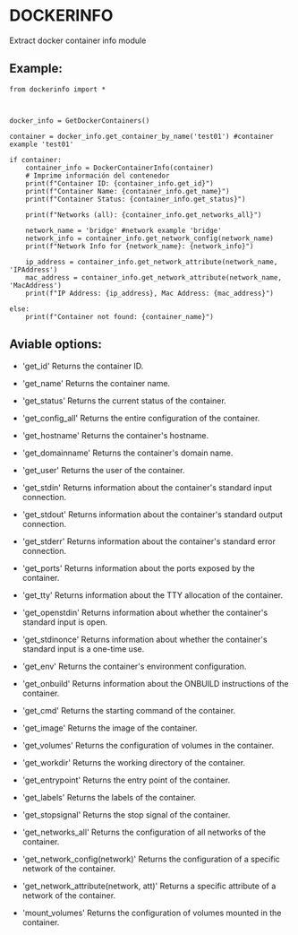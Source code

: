 # DOCKERINFO

Extract docker container info module


## Example:

```
from dockerinfo import *



docker_info = GetDockerContainers()

container = docker_info.get_container_by_name('test01') #container example 'test01'

if container:
    container_info = DockerContainerInfo(container)
    # Imprime información del contenedor
    print(f"Container ID: {container_info.get_id}")
    print(f"Container Name: {container_info.get_name}")
    print(f"Container Status: {container_info.get_status}")

    print(f"Networks (all): {container_info.get_networks_all}")
    
    network_name = 'bridge' #network example 'bridge' 
    network_info = container_info.get_network_config(network_name)
    print(f"Network Info for {network_name}: {network_info}")

    ip_address = container_info.get_network_attribute(network_name, 'IPAddress')
    mac_address = container_info.get_network_attribute(network_name, 'MacAddress')
    print(f"IP Address: {ip_address}, Mac Address: {mac_address}")

else:
    print(f"Container not found: {container_name}")
```

## Aviable options:
- 'get_id'
Returns the container ID.

- 'get_name'
Returns the container name.

- 'get_status'
Returns the current status of the container.

- 'get_config_all'
Returns the entire configuration of the container.

- 'get_hostname'
Returns the container's hostname.

- 'get_domainname'
Returns the container's domain name.

- 'get_user'
Returns the user of the container.

- 'get_stdin'
Returns information about the container's standard input connection.

- 'get_stdout'
Returns information about the container's standard output connection.

- 'get_stderr'
Returns information about the container's standard error connection.

- 'get_ports'
Returns information about the ports exposed by the container.

- 'get_tty'
Returns information about the TTY allocation of the container.

- 'get_openstdin'
Returns information about whether the container's standard input is open.

- 'get_stdinonce'
Returns information about whether the container's standard input is a one-time use.

- 'get_env'
Returns the container's environment configuration.

- 'get_onbuild'
Returns information about the ONBUILD instructions of the container.

- 'get_cmd'
Returns the starting command of the container.

- 'get_image'
Returns the image of the container.

- 'get_volumes'
Returns the configuration of volumes in the container.

- 'get_workdir'
Returns the working directory of the container.

- 'get_entrypoint'
Returns the entry point of the container.

- 'get_labels'
Returns the labels of the container.

- 'get_stopsignal'
Returns the stop signal of the container.

- 'get_networks_all'
Returns the configuration of all networks of the container.

- 'get_network_config(network)'
Returns the configuration of a specific network of the container.

- 'get_network_attribute(network, att)'
Returns a specific attribute of a network of the container.

- 'mount_volumes'
Returns the configuration of volumes mounted in the container.


